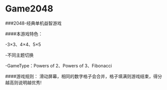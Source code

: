 # Game2048
###2048-经典单机益智游戏

####本游戏特色：

-3×3、4×4、5×5

-不同主题切换

-GameType：Powers of 2、Powers of 3、Fibonacci

####游戏规则：
滑动屏幕，相同的数字格子会合并，格子填满则游戏结束，得分越高则说明越优秀!
